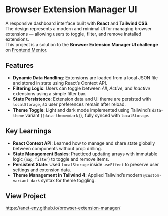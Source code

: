 # Browser Extension Manager UI

A responsive dashboard interface built with **React** and **Tailwind CSS**.  
The design represents a modern and minimal UI for managing browser extensions — allowing users to toggle, filter, and remove installed extensions.  
This project is a solution to the **Browser Extension Manager UI challenge** on [Frontend Mentor](https://www.frontendmentor.io/challenges/browser-extension-manager-ui-yNZnOfsMAp).

## Features

- **Dynamic Data Handling**: Extensions are loaded from a local JSON file and stored in state using React’s Context API.
- **Filtering Logic**: Users can toggle between _All_, _Active_, and _Inactive_ extensions using a simple filter bar.
- **State Persistence**: Extension data and UI theme are persisted with `localStorage`, so user preferences remain after reload.
- **Theme Toggle**: Light and dark mode implemented using Tailwind’s `data-theme` variant (`[data-theme=dark]`), fully synced with `localStorage`.

## Key Learnings

- **React Context API**: Learned how to manage and share state globally between components without prop drilling.
- **State Management Basics**: Practiced updating arrays with immutable logic (`map`, `filter`) to toggle and remove items.
- **Persistent State**: Used `localStorage` inside `useEffect` to preserve user settings and extension data.
- **Theme Management in Tailwind 4**: Applied Tailwind’s modern `@custom-variant dark` syntax for theme toggling.

## View Project

https://anet-eny.github.io/browser-extension-manager/
